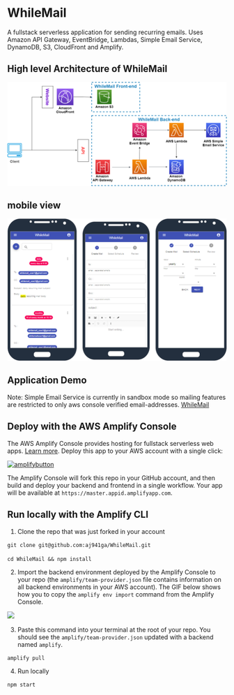# WhileMail

A fullstack serverless application for sending recurring emails. Uses Amazon API Gateway, EventBridge, Lambdas, Simple Email Service, DynamoDB, S3, CloudFront and Amplify.

## High level Architecture of WhileMail

![WhileMail AWS High Level architecture](public/images/whilemail-aws-architecture.png)

## mobile view

![WhileMail mobile view](public/images/whilemail-mobile-view.png)

## Application Demo
Note: Simple Email Service is currently in sandbox mode so mailing features are restricted to only aws console verified email-addresses.
[WhileMail](https://master.d9tkb3cq8bnpc.amplifyapp.com/)

## Deploy with the AWS Amplify Console

The AWS Amplify Console provides hosting for fullstack serverless web apps. [Learn more](https://console.amplify.aws). Deploy this app to your AWS account with a single click:

[![amplifybutton](https://oneclick.amplifyapp.com/button.svg)](https://console.aws.amazon.com/amplify/home#/deploy?repo=https://github.com/aj941ga/WhileMail)

The Amplify Console will fork this repo in your GitHub account, and then build and deploy your backend and frontend in a single workflow. Your app will be available at `https://master.appid.amplifyapp.com`.

## Run locally with the Amplify CLI

1. Clone the repo that was just forked in your account

  ```
  git clone git@github.com:aj941ga/WhileMail.git

  cd WhileMail && npm install
  ```

2. Import the backend environment deployed by the Amplify Console to your repo (the `amplify/team-provider.json` file contains information on all backend environments in your AWS account). The GIF below shows how you to copy the `amplify env import` command from the Amplify Console. 

<img src="https://github.com/aws-samples/create-react-app-auth-amplify/blob/master/src/images/import-backend.gif" width="800"/>

3. Paste this command into your terminal at the root of your repo. You should see the `amplify/team-provider.json` updated with a backend named `amplify`.

  ```
  amplify pull
  ```
4. Run locally

  ```
  npm start
  ```

